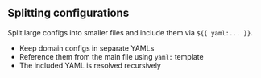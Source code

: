 ## Splitting configurations

Split large configs into smaller files and include them via `${{ yaml:... }}`.

- Keep domain configs in separate YAMLs
- Reference them from the main file using `yaml:` template
- The included YAML is resolved recursively


